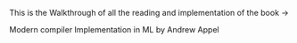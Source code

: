 This is the Walkthrough of all the reading and implementation of the book ->

Modern compiler Implementation in ML by Andrew Appel
